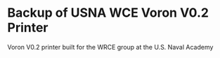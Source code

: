 # Backup of USNA WCE Voron V0.2 Printer
Voron V0.2 printer built for the WRCE group at the U.S. Naval Academy

